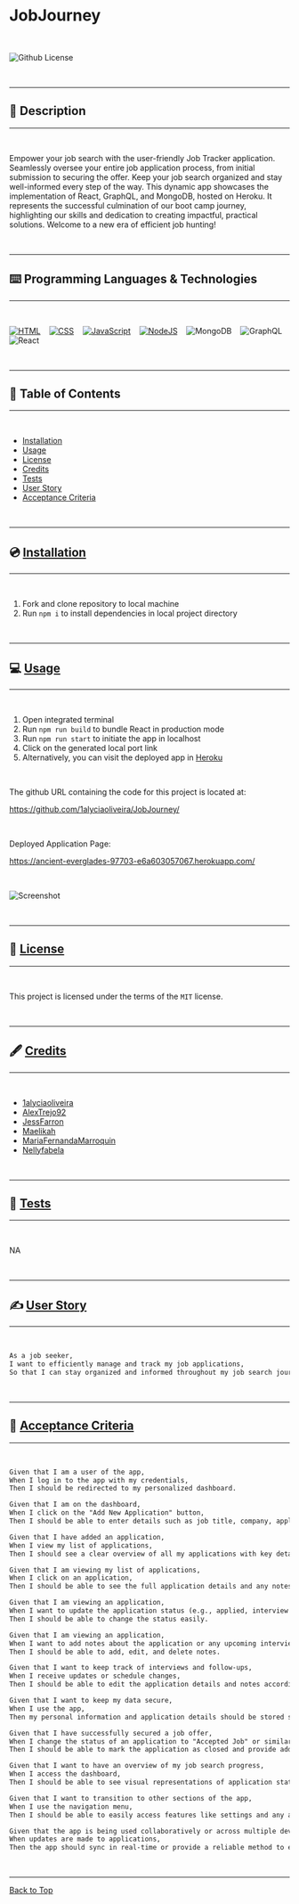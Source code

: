 # JobJourney

</br>

![Github License](https://img.shields.io/badge/license-MIT-blue.svg)

</br>

---

##   📝 Description


---

</br>

Empower your job search with the user-friendly Job Tracker application. Seamlessly oversee your entire job application process, from initial submission to securing the offer. Keep your job search organized and stay well-informed every step of the way. This dynamic app showcases the implementation of React, GraphQL, and MongoDB, hosted on Heroku. It represents the successful culmination of our boot camp journey, highlighting our skills and dedication to creating impactful, practical solutions. Welcome to a new era of efficient job hunting!

</br>

---


##   ⌨️ Programming Languages & Technologies
---

</br>

<div style="display: inline_block">

[![HTML](./assets/html5.svg)](https://devdocs.io/html/)
&nbsp;&nbsp;
[![CSS](./assets/css3.svg)](https://devdocs.io/css/)
&nbsp;&nbsp;
[![JavaScript](./assets/javascript.svg)](https://devdocs.io/javascript/)
&nbsp;&nbsp;
[![NodeJS](./assets/nodejs.svg)](https://nodejs.org/en/docs)
&nbsp;&nbsp;
![MongoDB](./assets/mongodb.svg)
&nbsp;&nbsp;
![GraphQL](./assets/graphql.svg)
&nbsp;&nbsp;
![React](./assets/react.svg)
&nbsp;&nbsp;

</div>

</br>


---

## 📑 Table of Contents

---

</br>

- [Installation](#💿-installation)
- [Usage](#💻-usage)
- [License](#🔏-license)
- [Credits](#🖋️-credits)
- [Tests](#🧪-tests)
- [User Story](#✍️-user-story)
- [Acceptance Criteria](#👏-acceptance-criteria)


</br>


---

##  💿 [Installation](#📑-table-of-contents)

---

</br>

1. Fork and clone repository to local machine 
2. Run `npm i` to install dependencies in local project directory



</br>


---

##   💻 [Usage](#📑-table-of-contents)

---

</br>

1. Open integrated terminal
2. Run `npm run build` to bundle React in production mode
3. Run `npm run start` to initiate the app in localhost
4. Click on the generated local port link
5. Alternatively, you can visit the deployed app in [Heroku](https://ancient-everglades-97703-e6a603057067.herokuapp.com/)


</br>

The github URL containing the code for this project is located at:

https://github.com/1alyciaoliveira/JobJourney/

</br>


Deployed Application Page:

https://ancient-everglades-97703-e6a603057067.herokuapp.com/


</br>


![Screenshot](./assets/screenshot.PNG)

</br>


---

##  🔏 [License](#📑-table-of-contents)

---

</br>


 This project is licensed under the terms of the `MIT` license. 


</br>


---

## 🖋️ [Credits](#📑-table-of-contents)

---

</br>


- [1alyciaoliveira](https://github.com/1alyciaoliveira)
- [AlexTrejo92](https://github.com/AlexTrejo92)
- [JessFarron](https://github.com/JessFarron)
- [Maelikah](https://github.com/Maelikah/)
- [MariaFernandaMarroquin](https://github.com/MariaFernandaMarroquin)
- [Nellyfabela](https://github.com/nellyfabela)


</br>


---

##   🧪 [Tests](#📑-table-of-contents)

---

</br>



NA


</br>


---

## ✍️ [User Story](#📑-table-of-contents)

---

</br>

```md
As a job seeker,
I want to efficiently manage and track my job applications,
So that I can stay organized and informed throughout my job search journey.
```


</br>

---

## 👏 [Acceptance Criteria](#📑-table-of-contents)

---

</br>


```md
Given that I am a user of the app,
When I log in to the app with my credentials,
Then I should be redirected to my personalized dashboard.

Given that I am on the dashboard,
When I click on the "Add New Application" button,
Then I should be able to enter details such as job title, company, application date, and job description.

Given that I have added an application,
When I view my list of applications,
Then I should see a clear overview of all my applications with key details.

Given that I am viewing my list of applications,
When I click on an application,
Then I should be able to see the full application details and any notes I've added.

Given that I am viewing an application,
When I want to update the application status (e.g., applied, interview scheduled, offer received, rejected),
Then I should be able to change the status easily.

Given that I am viewing an application,
When I want to add notes about the application or any upcoming interviews,
Then I should be able to add, edit, and delete notes.

Given that I want to keep track of interviews and follow-ups,
When I receive updates or schedule changes,
Then I should be able to edit the application details and notes accordingly.

Given that I want to keep my data secure,
When I use the app,
Then my personal information and application details should be stored securely and accessible only to me.

Given that I have successfully secured a job offer,
When I change the status of an application to "Accepted Job" or similar,
Then I should be able to mark the application as closed and provide additional details if needed.

Given that I want to have an overview of my job search progress,
When I access the dashboard,
Then I should be able to see visual representations of application status distribution and a timeline of application activities.

Given that I want to transition to other sections of the app,
When I use the navigation menu,
Then I should be able to easily access features like settings and any additional tools.

Given that the app is being used collaboratively or across multiple devices,
When updates are made to applications,
Then the app should sync in real-time or provide a reliable method to ensure consistent data across all instances.  
```

</br>


---

[Back to Top](#jobjourney)
